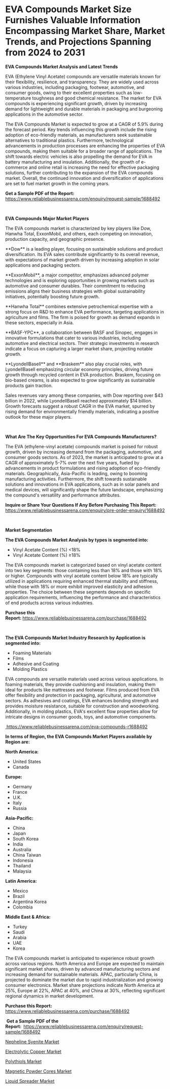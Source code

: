 <p><h1>EVA Compounds Market Size Furnishes Valuable Information Encompassing Market Share, Market Trends, and Projections Spanning from 2024 to 2031</h1></p><p><strong>EVA Compounds Market Analysis and Latest Trends</strong></p>
<p><p>EVA (Ethylene Vinyl Acetate) compounds are versatile materials known for their flexibility, resilience, and transparency. They are widely used across various industries, including packaging, footwear, automotive, and consumer goods, owing to their excellent properties such as low-temperature toughness and good chemical resistance. The market for EVA compounds is experiencing significant growth, driven by increasing demand for lightweight and durable materials in packaging and burgeoning applications in the automotive sector.</p><p>The EVA Compounds Market is expected to grow at a CAGR of 5.9% during the forecast period. Key trends influencing this growth include the rising adoption of eco-friendly materials, as manufacturers seek sustainable alternatives to traditional plastics. Furthermore, technological advancements in production processes are enhancing the properties of EVA compounds, making them suitable for a broader range of applications. The shift towards electric vehicles is also propelling the demand for EVA in battery manufacturing and insulation. Additionally, the growth of e-commerce and online retail is increasing the need for effective packaging solutions, further contributing to the expansion of the EVA compounds market. Overall, the continued innovation and diversification of applications are set to fuel market growth in the coming years.</p></p>
<p><strong>Get a Sample PDF of the Report:&nbsp;</strong> <a href="https://www.reliablebusinessarena.com/enquiry/request-sample/1688492?utm_campaign=1455&utm_medium=2&utm_source=Github&utm_content=ia&utm_term=17102024&utm_id=eva-compounds">https://www.reliablebusinessarena.com/enquiry/request-sample/1688492</a></p>
<p>&nbsp;</p>
<p><strong>EVA Compounds Major Market Players</strong></p>
<p><p>The EVA compounds market is characterized by key players like Dow, Hanwha Total, ExxonMobil, and others, each competing on innovation, production capacity, and geographic presence. </p><p>**Dow** is a leading player, focusing on sustainable solutions and product diversification. Its EVA sales contribute significantly to its overall revenue, with expectations of market growth driven by increasing adoption in solar applications and packaging sectors.</p><p>**ExxonMobil**, a major competitor, emphasizes advanced polymer technologies and is exploring opportunities in growing markets such as automotive and consumer durables. Their commitment to reducing emissions aligns their business strategies with global sustainability initiatives, potentially boosting future growth.</p><p>**Hanwha Total** combines extensive petrochemical expertise with a strong focus on R&D to enhance EVA performance, targeting applications in agriculture and films. The firm is poised for growth as demand expands in these sectors, especially in Asia.</p><p>**BASF-YPC**, a collaboration between BASF and Sinopec, engages in innovative formulations that cater to various industries, including automotive and electrical sectors. Their strategic investments in research indicate a focus on capturing a larger market share, projecting notable growth.</p><p>**LyondellBasell** and **Braskem** also play crucial roles, with LyondellBasell emphasizing circular economy principles, driving future growth through recycled content in EVA production. Braskem, focusing on bio-based creams, is also expected to grow significantly as sustainable products gain traction.</p><p>Sales revenues vary among these companies, with Dow reporting over $43 billion in 2022, while LyondellBasell reached approximately $14 billion. Growth forecasts suggest a robust CAGR in the EVA market, spurred by rising demand for environmentally friendly materials, indicating a positive outlook for these major players.</p></p>
<p>&nbsp;</p>
<p><strong>What Are The Key Opportunities For EVA Compounds Manufacturers?</strong></p>
<p><p>The EVA (ethylene-vinyl acetate) compounds market is poised for robust growth, driven by increasing demand from the packaging, automotive, and consumer goods sectors. As of 2023, the market is anticipated to grow at a CAGR of approximately 5-7% over the next five years, fueled by advancements in product formulations and rising adoption of eco-friendly materials. Geographically, Asia-Pacific is leading, owing to booming manufacturing activities. Furthermore, the shift towards sustainable solutions and innovations in EVA applications, such as in solar panels and medical devices, will significantly shape the future landscape, emphasizing the compound's versatility and performance attributes.</p></p>
<p><strong>Inquire or Share Your Questions If Any Before Purchasing This Report:</strong> <a href="https://www.reliablebusinessarena.com/enquiry/pre-order-enquiry/1688492?utm_campaign=1455&utm_medium=2&utm_source=Github&utm_content=ia&utm_term=17102024&utm_id=eva-compounds">https://www.reliablebusinessarena.com/enquiry/pre-order-enquiry/1688492</a></p>
<p>&nbsp;</p>
<p><strong>Market Segmentation</strong></p>
<p><strong>The EVA Compounds Market Analysis by types is segmented into:</strong></p>
<p><ul><li>Vinyl Acetate Content (%) <18%</li><li>Vinyl Acetate Content (%) ≥18%</li></ul></p>
<p><p>The EVA compounds market is categorized based on vinyl acetate content into two key segments: those containing less than 18% and those with 18% or higher. Compounds with vinyl acetate content below 18% are typically utilized in applications requiring enhanced thermal stability and stiffness, while those with 18% or more exhibit improved elasticity and adhesion properties. The choice between these segments depends on specific application requirements, influencing the performance and characteristics of end products across various industries.</p></p>
<p><strong>Purchase this Report:&nbsp;</strong><a href="https://www.reliablebusinessarena.com/purchase/1688492?utm_campaign=1455&utm_medium=2&utm_source=Github&utm_content=ia&utm_term=17102024&utm_id=eva-compounds">https://www.reliablebusinessarena.com/purchase/1688492</a></p>
<p>&nbsp;</p>
<p><strong>The EVA Compounds Market Industry Research by Application is segmented into:</strong></p>
<p><ul><li>Foaming Materials</li><li>Films</li><li>Adhesive and Coating</li><li>Molding Plastics</li></ul></p>
<p><p>EVA compounds are versatile materials used across various applications. In foaming materials, they provide cushioning and insulation, making them ideal for products like mattresses and footwear. Films produced from EVA offer flexibility and protection in packaging, agricultural, and automotive sectors. As adhesives and coatings, EVA enhances bonding strength and provides moisture resistance, suitable for construction and woodworking. Additionally, in molding plastics, EVA's excellent flow properties allow for intricate designs in consumer goods, toys, and automotive components.</p></p>
<p><a href="https://www.reliablebusinessarena.com/eva-compounds-r1688492?utm_campaign=1455&utm_medium=2&utm_source=Github&utm_content=ia&utm_term=17102024&utm_id=eva-compounds">&nbsp;https://www.reliablebusinessarena.com/eva-compounds-r1688492</a></p>
<p><strong>In terms of Region, the EVA Compounds Market Players available by Region are:</strong></p>
<p>
    <p> <strong> North America: </strong>
        <ul>
            <li>United States</li>
            <li>Canada</li>
        </ul>
        </p> 
    <p> <strong> Europe: </strong>
        <ul>
            <li>Germany</li>
            <li>France</li>
            <li>U.K.</li>
            <li>Italy</li>
            <li>Russia</li>
        </ul>
        </p> 
    <p> <strong> Asia-Pacific: </strong>
        <ul>
            <li>China</li>
            <li>Japan</li>
            <li>South Korea</li>
            <li>India</li>
            <li>Australia</li>
            <li>China Taiwan</li>
            <li>Indonesia</li>
            <li>Thailand</li>
            <li>Malaysia</li>
        </ul>
        </p> 
    <p> <strong> Latin America: </strong>
        <ul>
            <li>Mexico</li>
            <li>Brazil</li>
            <li>Argentina Korea</li>
            <li>Colombia</li>
        </ul>
        </p> 
    <p> <strong> Middle East & Africa: </strong>
        <ul>
            <li>Turkey</li>
            <li>Saudi</li>
            <li>Arabia</li>
            <li>UAE</li>
            <li>Korea</li>
        </ul>
    </p>
    </p>
<p><p>The EVA compounds market is anticipated to experience robust growth across various regions. North America and Europe are expected to maintain significant market shares, driven by advanced manufacturing sectors and increasing demand for sustainable materials. APAC, particularly China, is projected to dominate the market due to rapid industrialization and growing consumer electronics. Market share projections indicate North America at 25%, Europe at 22%, APAC at 40%, and China at 30%, reflecting significant regional dynamics in market development.</p></p>
<p><strong>Purchase this Report: </strong><a href="https://www.reliablebusinessarena.com/purchase/1688492?utm_campaign=1455&utm_medium=2&utm_source=Github&utm_content=ia&utm_term=17102024&utm_id=eva-compounds">https://www.reliablebusinessarena.com/purchase/1688492</a></p>
<p>&nbsp;<strong>Get a Sample PDF of the Report:&nbsp;&nbsp;</strong><a href="https://www.reliablebusinessarena.com/enquiry/request-sample/1688492?utm_campaign=1455&utm_medium=2&utm_source=Github&utm_content=ia&utm_term=17102024&utm_id=eva-compounds">https://www.reliablebusinessarena.com/enquiry/request-sample/1688492</a></p>
<p><strong></strong></p>
<p><p><a href="https://www.linkedin.com/pulse/trends-global-nepheline-syenite-market-forecast-analysis-2024-lixje?utm_campaign=1455&utm_medium=2&utm_source=Github&utm_content=ia&utm_term=17102024&utm_id=eva-compounds">Nepheline Syenite Market</a></p><p><a href="https://www.linkedin.com/pulse/electrolytic-copper-market-outlook-complete-industry-analysis-cgede?utm_campaign=1455&utm_medium=2&utm_source=Github&utm_content=ia&utm_term=17102024&utm_id=eva-compounds">Electrolytic Copper Market</a></p><p><a href="https://www.linkedin.com/pulse/key-drivers-polythiols-market-trends-future-outlook-2024-2031-awvmf?utm_campaign=1455&utm_medium=2&utm_source=Github&utm_content=ia&utm_term=17102024&utm_id=eva-compounds">Polythiols Market</a></p><p><a href="https://www.linkedin.com/pulse/decoding-magnetic-powder-cores-market-signals-growth-algorithms-2jnje?utm_campaign=1455&utm_medium=2&utm_source=Github&utm_content=ia&utm_term=17102024&utm_id=eva-compounds">Magnetic Powder Cores Market</a></p><p><a href="https://issuu.com/reportprime-2/docs/liquid-spreader-market-size-2030.pp_94ab04b29f0440?utm_campaign=1455&utm_medium=2&utm_source=Github&utm_content=ia&utm_term=17102024&utm_id=eva-compounds">Liquid Spreader Market</a></p></p>